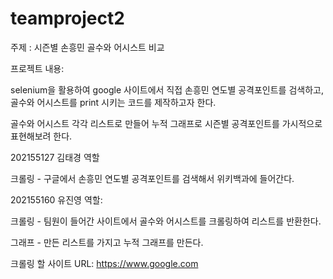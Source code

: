 # teamproject2
주제 : 시즌별 손흥민 골수와 어시스트 비교


프로젝트 내용:

selenium을 활용하여 google 사이트에서 직접 손흥민 연도별 공격포인트를 검색하고, 골수와 어시스트를 print 시키는 코드를 제작하고자 한다.

골수와 어시스트 각각 리스트로 만들어 누적 그래프로 시즌별 공격포인트를 가시적으로 표현해보려 한다.



202155127 김태경 역할

크롤링 - 구글에서 손흥민 연도별 공격포인트를 검색해서 위키백과에 들어간다.



202155160 유진영 역할:

크롤링 - 팀원이 들어간 사이트에서 골수와 어시스트를 크롤링하여 리스트를 반환한다.

그래프 - 만든 리스트를 가지고 누적 그래프를 만든다.



크롤링 할 사이트 URL:  https://www.google.com
